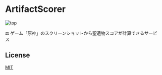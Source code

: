 # ArtifactScorer

![top](https://user-images.githubusercontent.com/49052459/234836787-d076fda6-03e4-412f-acf4-c681549f6480.png)

⚖️ ゲーム「原神」のスクリーンショットから聖遺物スコアが計算できるサービス

## License

[MIT](./LICENSE)

